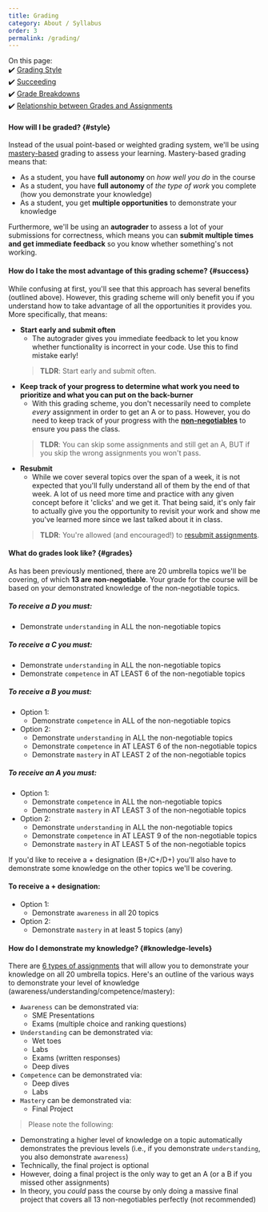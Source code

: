 ```yaml
---
title: Grading
category: About / Syllabus
order: 3
permalink: /grading/
---
```

On this page:  
✔️ [Grading Style](#style)  
✔️ [Succeeding](#success)  
✔️ [Grade Breakdowns](#grades)  
✔️ [Relationship between Grades and Assignments](#knowledge-levels)

#### How will I be graded? {#style} 
Instead of the usual point-based or weighted grading system, we'll be using [mastery-based](https://hapara.com/blog/mastery-based-grading/) grading to assess your learning. Mastery-based grading means that:
- As a student, you have **full autonomy** on *how well you do* in the course
- As a student, you have **full autonomy** of *the type of work* you complete (how you demonstrate your knowledge)
- As a student, you get **multiple opportunities** to demonstrate your knowledge

Furthermore, we'll be using an **autograder** to assess a lot of your submissions for correctness, which means you can **submit multiple times and get immediate feedback** so you know whether something's not working.

#### How do I take the most advantage of this grading scheme? {#success}
While confusing at first, you'll see that this approach has several benefits (outlined above). However, this grading scheme will only benefit you if you understand how to take advantage of all the opportunities it provides you. More specifically, that means:
- **Start early and submit often**
	- The autograder gives you immediate feedback to let you know whether functionality is incorrect in your code. Use this to find mistake early!
	> **TLDR**: Start early and submit often.
- **Keep track of your progress to determine what work you need to prioritize and what you can put on the back-burner**
	- With this grading scheme, you don't necessarily need to complete *every* assignment in order to get an A or to pass. However, you do need to keep track of your progress with the [**non-negotiables**](/sp21-archive/outcomes-skills) to ensure you pass the class.
	> **TLDR**: You can skip some assignments and still get an A, BUT if you skip the wrong assignments you won't pass.
- **Resubmit**
	- While we cover several topics over the span of a week, it is not expected that you'll fully understand all of them by the end of that week. A lot of us need more time and practice with any given concept before it 'clicks' and we get it. That being said, it's only fair to actually give you the opportunity to revisit your work and show me you've learned more since we last talked about it in class. 
	> **TLDR**: You're allowed (and encouraged!) to [resubmit assignments](/sp21-archive/resubmissions).

#### What do grades look like? {#grades}
As has been previously mentioned, there are 20 umbrella topics we'll be covering, of which **13 are non-negotiable**. Your grade for the course will be based on your demonstrated knowledge of the non-negotiable topics.

##### To receive a D you must:
- Demonstrate `understanding` in ALL the non-negotiable topics

##### To receive a C you must:
- Demonstrate `understanding` in ALL the non-negotiable topics
- Demonstrate `competence` in AT LEAST 6 of the non-negotiable topics

##### To receive a B you must:
- Option 1:
	- Demonstrate `competence` in ALL of the non-negotiable topics 
- Option 2:
	- Demonstrate `understanding` in ALL the non-negotiable topics
	- Demonstrate `competence` in AT LEAST 6 of the non-negotiable topics 
	- Demonstrate `mastery` in AT LEAST 2 of the non-negotiable topics

##### To receive an A you must:
- Option 1:
	- Demonstrate `competence` in ALL the non-negotiable topics 
	- Demonstrate `mastery` in AT LEAST 3 of the non-negotiable topics
- Option 2:
	- Demonstrate `understanding` in ALL the non-negotiable topics
	- Demonstrate `competence` in AT LEAST 9 of the non-negotiable topics 
	- Demonstrate `mastery` in AT LEAST 5 of the non-negotiable topics

If you'd like to receive a + designation (B+/C+/D+) you'll also have to demonstrate some knowledge on the other topics we'll be covering.

#### To receive a + designation:
- Option 1:
	- Demonstrate `awareness` in all 20 topics
- Option 2:
	- Demonstrate `mastery` in at least 5 topics (any)

#### How do I demonstrate my knowledge? {#knowledge-levels}
There are [6 types of assignments](/sp21-archive/types-assignments) that will allow you to demonstrate your knowledge on all 20 umbrella topics. Here's an outline of the various ways to demonstrate your level of knowledge (awareness/understanding/competence/mastery):

- `Awareness` can be demonstrated via: 
	- SME Presentations
	- Exams (multiple choice and ranking questions)
- `Understanding` can be demonstrated via: 
	- Wet toes
	- Labs
	- Exams (written responses)
	- Deep dives
- `Competence` can be demonstrated via: 
	- Deep dives
	- Labs
- `Mastery` can be demonstrated via: 
	- Final Project

> Please note the following:
- Demonstrating a higher level of knowledge on a topic automatically demonstrates the previous levels (i.e., if you demonstrate `understanding`, you also demonstrate `awareness`)
- Technically, the final project is optional
- However, doing a final project is the only way to get an A (or a B if you missed other assignments)
- In theory, you *could* pass the course by only doing a massive final project that covers all 13 non-negotiables perfectly (not recommended)